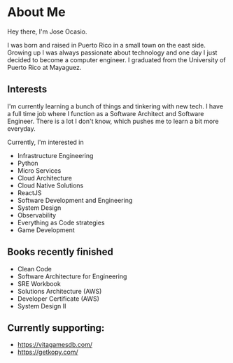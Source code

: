 

#  About Me

Hey there, I'm Jose Ocasio.

I was born and raised in Puerto Rico in a small town on the east side. Growing up I was always passionate about technology and one day I just decided to become a computer engineer. 
I graduated from the University of Puerto Rico at Mayaguez.


## Interests
I'm currently learning a bunch of things and tinkering with new tech. I have a full time job where I function as a Software Architect and Software Engineer.
There is a lot I don't know, which pushes me to learn a bit more everyday. 

Currently, I'm interested in
* Infrastructure Engineering
* Python
* Micro Services
* Cloud Architecture
* Cloud Native Solutions
* ReactJS
* Software Development and Engineering
* System Design
* Observability
* Everything as Code strategies
* Game Development

## Books recently finished
* Clean Code
* Software Architecture for Engineering
* SRE Workbook
* Solutions Architecture (AWS)
* Developer Certificate (AWS)
* System Design II



## Currently supporting: 
  -  https://vitagamesdb.com/
  -  https://getkopy.com/
